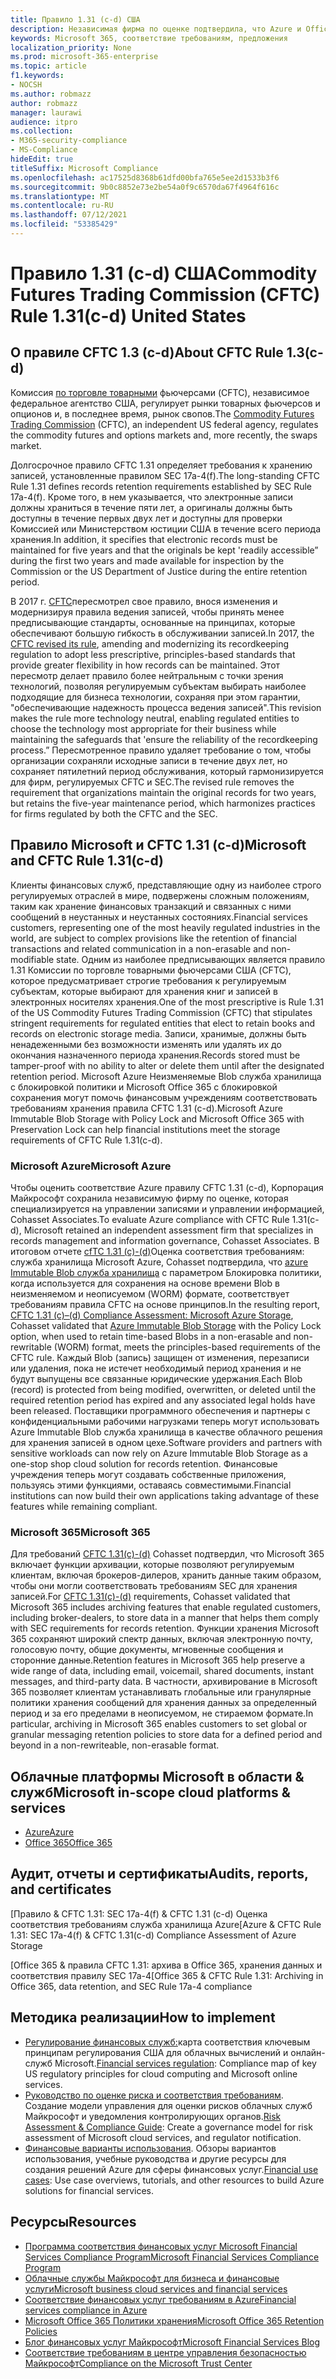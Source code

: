 ```yaml
---
title: Правило 1.31 (c-d) США
description: Независимая фирма по оценке подтвердила, что Azure и Office 365 могут помочь финансовым фирмам соответствовать требованиям к хранению записей CFTC 1.31 и неоменяемым требованиям к хранению.
keywords: Microsoft 365, соответствие требованиям, предложения
localization_priority: None
ms.prod: microsoft-365-enterprise
ms.topic: article
f1.keywords:
- NOCSH
ms.author: robmazz
author: robmazz
manager: laurawi
audience: itpro
ms.collection:
- M365-security-compliance
- MS-Compliance
hideEdit: true
titleSuffix: Microsoft Compliance
ms.openlocfilehash: ac17525d8368b61dfd00bfa765e5ee2d1533b3f6
ms.sourcegitcommit: 9b0c8852e73e2be54a0f9c6570da67f4964f616c
ms.translationtype: MT
ms.contentlocale: ru-RU
ms.lasthandoff: 07/12/2021
ms.locfileid: "53385429"
---
```

# <a name="commodity-futures-trading-commission-cftc-rule-131c-d-united-states"></a><span data-ttu-id="8d8fb-104">Правило 1.31 (c-d) США</span><span class="sxs-lookup"><span data-stu-id="8d8fb-104">Commodity Futures Trading Commission (CFTC) Rule 1.31(c-d) United States</span></span>

## <a name="about-cftc-rule-13c-d"></a><span data-ttu-id="8d8fb-105">О правиле CFTC 1.3 (c-d)</span><span class="sxs-lookup"><span data-stu-id="8d8fb-105">About CFTC Rule 1.3(c-d)</span></span>

<span data-ttu-id="8d8fb-106">Комиссия [по торговле товарными](https://www.cftc.gov/) фьючерсами (CFTC), независимое федеральное агентство США, регулирует рынки товарных фьючерсов и опционов и, в последнее время, рынок свопов.</span><span class="sxs-lookup"><span data-stu-id="8d8fb-106">The [Commodity Futures Trading Commission](https://www.cftc.gov/) (CFTC), an independent US federal agency, regulates the commodity futures and options markets and, more recently, the swaps market.</span></span>  
  
<span data-ttu-id="8d8fb-107">Долгосрочное правило CFTC 1.31 определяет требования к хранению записей, установленные правилом SEC 17a-4(f).</span><span class="sxs-lookup"><span data-stu-id="8d8fb-107">The long-standing CFTC Rule 1.31 defines records retention requirements established by SEC Rule 17a-4(f).</span></span> <span data-ttu-id="8d8fb-108">Кроме того, в нем указывается, что электронные записи должны храниться в течение пяти лет, а оригиналы должны быть доступны в течение первых двух лет и доступны для проверки Комиссией или Министерством юстиции США в течение всего периода хранения.</span><span class="sxs-lookup"><span data-stu-id="8d8fb-108">In addition, it specifies that electronic records must be maintained for five years and that the originals be kept 'readily accessible” during the first two years and made available for inspection by the Commission or the US Department of Justice during the entire retention period.</span></span>  
  
<span data-ttu-id="8d8fb-109">В 2017 г. [CFTC](https://www.cftc.gov/sites/default/files/idc/groups/public/@lrfederalregister/documents/file/2017-11014a.pdf)пересмотрел свое правило, внося изменения и модернизируя правила ведения записей, чтобы принять менее предписывающие стандарты, основанные на принципах, которые обеспечивают большую гибкость в обслуживании записей.</span><span class="sxs-lookup"><span data-stu-id="8d8fb-109">In 2017, the [CFTC revised its rule](https://www.cftc.gov/sites/default/files/idc/groups/public/@lrfederalregister/documents/file/2017-11014a.pdf), amending and modernizing its recordkeeping regulation to adopt less prescriptive, principles-based standards that provide greater flexibility in how records can be maintained.</span></span> <span data-ttu-id="8d8fb-110">Этот пересмотр делает правило более нейтральным с точки зрения технологий, позволяя регулируемым субъектам выбирать наиболее подходящие для бизнеса технологии, сохраняя при этом гарантии, "обеспечивающие надежность процесса ведения записей".</span><span class="sxs-lookup"><span data-stu-id="8d8fb-110">This revision makes the rule more technology neutral, enabling regulated entities to choose the technology most appropriate for their business while maintaining the safeguards that 'ensure the reliability of the recordkeeping process.”</span></span> <span data-ttu-id="8d8fb-111">Пересмотренное правило удаляет требование о том, чтобы организации сохраняли исходные записи в течение двух лет, но сохраняет пятилетний период обслуживания, который гармонизируется для фирм, регулируемых CFTC и SEC.</span><span class="sxs-lookup"><span data-stu-id="8d8fb-111">The revised rule removes the requirement that organizations maintain the original records for two years, but retains the five-year maintenance period, which harmonizes practices for firms regulated by both the CFTC and the SEC.</span></span>

## <a name="microsoft-and-cftc-rule-131c-d"></a><span data-ttu-id="8d8fb-112">Правило Microsoft и CFTC 1.31 (c-d)</span><span class="sxs-lookup"><span data-stu-id="8d8fb-112">Microsoft and CFTC Rule 1.31(c-d)</span></span>

<span data-ttu-id="8d8fb-113">Клиенты финансовых служб, представляющие одну из наиболее строго регулируемых отраслей в мире, подвержены сложным положениям, таким как хранение финансовых транзакций и связанных с ними сообщений в неустанных и неустанных состояниях.</span><span class="sxs-lookup"><span data-stu-id="8d8fb-113">Financial services customers, representing one of the most heavily regulated industries in the world, are subject to complex provisions like the retention of financial transactions and related communication in a non-erasable and non-modifiable state.</span></span> <span data-ttu-id="8d8fb-114">Одним из наиболее предписывающих является правило 1.31 Комиссии по торговле товарными фьючерсами США (CFTC), которое предусматривает строгие требования к регулируемым субъектам, которые выбирают для хранения книг и записей в электронных носителях хранения.</span><span class="sxs-lookup"><span data-stu-id="8d8fb-114">One of the most prescriptive is Rule 1.31 of the US Commodity Futures Trading Commission (CFTC) that stipulates stringent requirements for regulated entities that elect to retain books and records on electronic storage media.</span></span> <span data-ttu-id="8d8fb-115">Записи, хранимые, должны быть ненадеженными без возможности изменять или удалять их до окончания назначенного периода хранения.</span><span class="sxs-lookup"><span data-stu-id="8d8fb-115">Records stored must be tamper-proof with no ability to alter or delete them until after the designated retention period.</span></span> <span data-ttu-id="8d8fb-116">Microsoft Azure Неизменяемые Blob служба хранилища с блокировкой политики и Microsoft Office 365 с блокировкой сохранения могут помочь финансовым учреждениям соответствовать требованиям хранения правила CFTC 1.31 (c-d).</span><span class="sxs-lookup"><span data-stu-id="8d8fb-116">Microsoft Azure Immutable Blob Storage with Policy Lock and Microsoft Office 365 with Preservation Lock can help financial institutions meet the storage requirements of CFTC Rule 1.31(c-d).</span></span>

### <a name="microsoft-azure"></a><span data-ttu-id="8d8fb-117">Microsoft Azure</span><span class="sxs-lookup"><span data-stu-id="8d8fb-117">Microsoft Azure</span></span>

<span data-ttu-id="8d8fb-118">Чтобы оценить соответствие Azure правилу CFTC 1.31 (c-d), Корпорация Майкрософт сохранила независимую фирму по оценке, которая специализируется на управлении записями и управлении информацией, Cohasset Associates.</span><span class="sxs-lookup"><span data-stu-id="8d8fb-118">To evaluate Azure compliance with CFTC Rule 1.31(c-d), Microsoft retained an independent assessment firm that specializes in records management and information governance, Cohasset Associates.</span></span> <span data-ttu-id="8d8fb-119">В итоговом отчете [cfTC 1.31 (c)-(d)](https://servicetrust.microsoft.com/ViewPage/MSComplianceGuide?command=Download&downloadType=Document&downloadId=19b08fd4-d276-43e8-9461-715981d0ea20&docTab=4ce99610-c9c0-11e7-8c2c-f908a777fa4d_GRC_Assessment_Reports)Оценка соответствия требованиям: служба хранилища Microsoft Azure, Cohasset подтвердила, что [azure Immutable Blob служба хранилища](/azure/storage/blobs/storage-blob-immutable-storage) с параметром Блокировка политики, когда используется для сохранения на основе времени Blob в неизменяемом и неописуемом (WORM) формате, соответствует требованиям правила CFTC на основе принципов.</span><span class="sxs-lookup"><span data-stu-id="8d8fb-119">In the resulting report, [CFTC 1.31 (c)–(d) Compliance Assessment: Microsoft Azure Storage](https://servicetrust.microsoft.com/ViewPage/MSComplianceGuide?command=Download&downloadType=Document&downloadId=19b08fd4-d276-43e8-9461-715981d0ea20&docTab=4ce99610-c9c0-11e7-8c2c-f908a777fa4d_GRC_Assessment_Reports), Cohasset validated that [Azure Immutable Blob Storage](/azure/storage/blobs/storage-blob-immutable-storage) with the Policy Lock option, when used to retain time-based Blobs in a non-erasable and non-rewritable (WORM) format, meets the principles-based requirements of the CFTC rule.</span></span> <span data-ttu-id="8d8fb-120">Каждый Blob (запись) защищен от изменения, перезаписи или удаления, пока не истечет необходимый период хранения и не будут выпущены все связанные юридические удержания.</span><span class="sxs-lookup"><span data-stu-id="8d8fb-120">Each Blob (record) is protected from being modified, overwritten, or deleted until the required retention period has expired and any associated legal holds have been released.</span></span> <span data-ttu-id="8d8fb-121">Поставщики программного обеспечения и партнеры с конфиденциальными рабочими нагрузками теперь могут использовать Azure Immutable Blob служба хранилища в качестве облачного решения для хранения записей в одном цехе.</span><span class="sxs-lookup"><span data-stu-id="8d8fb-121">Software providers and partners with sensitive workloads can now rely on Azure Immutable Blob Storage as a one-stop shop cloud solution for records retention.</span></span> <span data-ttu-id="8d8fb-122">Финансовые учреждения теперь могут создавать собственные приложения, пользуясь этими функциями, оставаясь совместимыми.</span><span class="sxs-lookup"><span data-stu-id="8d8fb-122">Financial institutions can now build their own applications taking advantage of these features while remaining compliant.</span></span>

### <a name="microsoft-365"></a><span data-ttu-id="8d8fb-123">Microsoft 365</span><span class="sxs-lookup"><span data-stu-id="8d8fb-123">Microsoft 365</span></span>

<span data-ttu-id="8d8fb-124">Для требований [CFTC 1.31(c)-(d)](/microsoft-365/compliance/retention-regulatory-requirements#sec-17a-4f-finra-4511c-and-cftc-131c-d) Cohasset подтвердил, что Microsoft 365 включает функции архивации, которые позволяют регулируемым клиентам, включая брокеров-дилеров, хранить данные таким образом, чтобы они могли соответствовать требованиям SEC для хранения записей.</span><span class="sxs-lookup"><span data-stu-id="8d8fb-124">For [CFTC 1.31(c)-(d)](/microsoft-365/compliance/retention-regulatory-requirements#sec-17a-4f-finra-4511c-and-cftc-131c-d) requirements, Cohasset validated that Microsoft 365 includes archiving features that enable regulated customers, including broker-dealers, to store data in a manner that helps them comply with SEC requirements for records retention.</span></span> <span data-ttu-id="8d8fb-125">Функции хранения Microsoft 365 сохраняют широкий спектр данных, включая электронную почту, голосовую почту, общие документы, мгновенные сообщения и сторонние данные.</span><span class="sxs-lookup"><span data-stu-id="8d8fb-125">Retention features in Microsoft 365 help preserve a wide range of data, including email, voicemail, shared documents, instant messages, and third-party data.</span></span> <span data-ttu-id="8d8fb-126">В частности, архивирование в Microsoft 365 позволяет клиентам устанавливать глобальные или гранулярные политики хранения сообщений для хранения данных за определенный период и за его пределами в неописуемом, не стираемом формате.</span><span class="sxs-lookup"><span data-stu-id="8d8fb-126">In particular, archiving in Microsoft 365 enables customers to set global or granular messaging retention policies to store data for a defined period and beyond in a non-rewriteable, non-erasable format.</span></span>

## <a name="microsoft-in-scope-cloud-platforms--services"></a><span data-ttu-id="8d8fb-127">Облачные платформы Microsoft в области & служб</span><span class="sxs-lookup"><span data-stu-id="8d8fb-127">Microsoft in-scope cloud platforms & services</span></span>

- [<span data-ttu-id="8d8fb-128">Azure</span><span class="sxs-lookup"><span data-stu-id="8d8fb-128">Azure</span></span>](https://aka.ms/AzureCompliance)
- [<span data-ttu-id="8d8fb-129">Office 365</span><span class="sxs-lookup"><span data-stu-id="8d8fb-129">Office 365</span></span>](https://aka.ms/o365-compliance-framework)

## <a name="audits-reports-and-certificates"></a><span data-ttu-id="8d8fb-130">Аудит, отчеты и сертификаты</span><span class="sxs-lookup"><span data-stu-id="8d8fb-130">Audits, reports, and certificates</span></span>

<span data-ttu-id="8d8fb-131">[Правило & CFTC 1.31: SEC 17a-4(f) & CFTC 1.31 (c-d) Оценка соответствия требованиям служба хранилища Azure</span><span class="sxs-lookup"><span data-stu-id="8d8fb-131">[Azure & CFTC Rule 1.31: SEC 17a-4(f) & CFTC 1.31(c-d) Compliance Assessment of Azure Storage</span></span>

<span data-ttu-id="8d8fb-132">[Office 365 & правила CFTC 1.31: архива в Office 365, хранения данных и соответствия правилу SEC 17a-4</span><span class="sxs-lookup"><span data-stu-id="8d8fb-132">[Office 365 & CFTC Rule 1.31: Archiving in Office 365, data retention, and SEC Rule 17a-4 compliance</span></span>

## <a name="how-to-implement"></a><span data-ttu-id="8d8fb-133">Методика реализации</span><span class="sxs-lookup"><span data-stu-id="8d8fb-133">How to implement</span></span>

- <span data-ttu-id="8d8fb-134">[Регулирование финансовых служб:](https://servicetrust.microsoft.com/ViewPage/TrustDocuments?command=Download&downloadType=Document&downloadId=5b483567-00b0-4d86-96ae-ee887dadb61c&docTab=6d000410-c9e9-11e7-9a91-892aae8839ad_Compliance_Guides)карта соответствия ключевым принципам регулирования США для облачных вычислений и онлайн-служб Microsoft.</span><span class="sxs-lookup"><span data-stu-id="8d8fb-134">[Financial services regulation](https://servicetrust.microsoft.com/ViewPage/TrustDocuments?command=Download&downloadType=Document&downloadId=5b483567-00b0-4d86-96ae-ee887dadb61c&docTab=6d000410-c9e9-11e7-9a91-892aae8839ad_Compliance_Guides): Compliance map of key US regulatory principles for cloud computing and Microsoft online services.</span></span>
- <span data-ttu-id="8d8fb-135">[Руководство по оценке риска и соответствия требованиям](https://aka.ms/RiskGovernanceGuide). Создание модели управления для оценки рисков облачных служб Майкрософт и уведомления контролирующих органов.</span><span class="sxs-lookup"><span data-stu-id="8d8fb-135">[Risk Assessment & Compliance Guide](https://aka.ms/RiskGovernanceGuide): Create a governance model for risk assessment of Microsoft cloud services, and regulator notification.</span></span>
- <span data-ttu-id="8d8fb-136">[Финансовые варианты использования](/azure/industry/financial/). Обзоры вариантов использования, учебные руководства и другие ресурсы для создания решений Azure для сферы финансовых услуг.</span><span class="sxs-lookup"><span data-stu-id="8d8fb-136">[Financial use cases](/azure/industry/financial/): Use case overviews, tutorials, and other resources to build Azure solutions for financial services.</span></span>

## <a name="resources"></a><span data-ttu-id="8d8fb-137">Ресурсы</span><span class="sxs-lookup"><span data-stu-id="8d8fb-137">Resources</span></span>

- [<span data-ttu-id="8d8fb-138">Программа соответствия финансовых услуг Microsoft Financial Services Compliance Program</span><span class="sxs-lookup"><span data-stu-id="8d8fb-138">Microsoft Financial Services Compliance Program</span></span>](https://aka.ms/FSCP-Print)
- [<span data-ttu-id="8d8fb-139">Облачные службы Майкрософт для бизнеса и финансовые услуги</span><span class="sxs-lookup"><span data-stu-id="8d8fb-139">Microsoft business cloud services and financial services</span></span>](https://www.microsoft.com/trustcenter/cloudservices/financialservices)
- [<span data-ttu-id="8d8fb-140">Соответствие финансовых услуг требованиям в Azure</span><span class="sxs-lookup"><span data-stu-id="8d8fb-140">Financial services compliance in Azure</span></span>](https://azure.microsoft.com/resources/videos/azurecon-2015-financial-services-compliance-in-azure/)
- [<span data-ttu-id="8d8fb-141">Microsoft Office 365 Политики хранения</span><span class="sxs-lookup"><span data-stu-id="8d8fb-141">Microsoft Office 365 Retention Policies</span></span>](/office365/securitycompliance/retention-policies)
- [<span data-ttu-id="8d8fb-142">Блог финансовых услуг Майкрософт</span><span class="sxs-lookup"><span data-stu-id="8d8fb-142">Microsoft Financial Services Blog</span></span>](https://techcommunity.microsoft.com/t5/Financial-Services-Blog/bg-p/FinancialServicesBlog)
- [<span data-ttu-id="8d8fb-143">Соответствие требованиям в центре управления безопасностью Майкрософт</span><span class="sxs-lookup"><span data-stu-id="8d8fb-143">Compliance on the Microsoft Trust Center</span></span>](https://www.microsoft.com/trust-center/compliance/compliance-overview)
